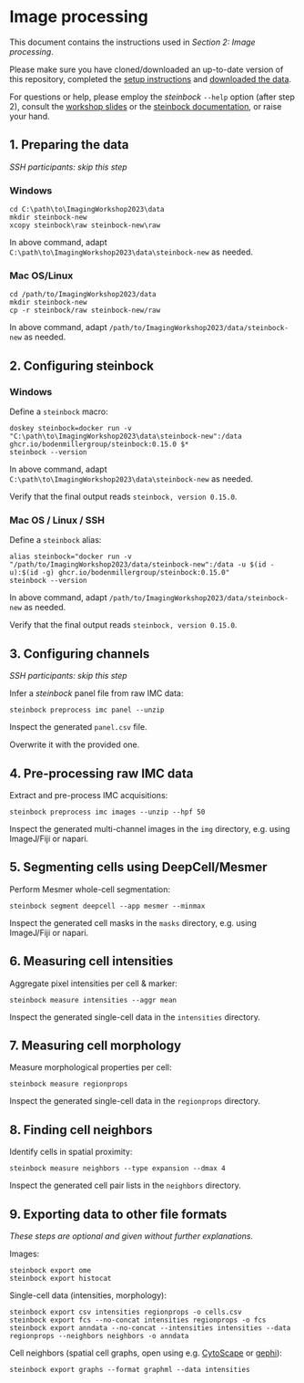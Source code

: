 # Image processing

This document contains the instructions used in *Section 2: Image processing*.

Please make sure you have cloned/downloaded an up-to-date version of this repository, completed the [setup instructions](../Setup/README.md) and [downloaded the data](../data/README.md).

For questions or help, please employ the *steinbock* `--help` option (after step 2), consult the [workshop slides](https://docs.google.com/presentation/d/1465DGNcyM7nz7ffH-EQ1SVO0oSQm0kZcrkKjeauY-9M/edit?usp=sharing) or the [steinbock documentation](https://bodenmillergroup.github.io/steinbock/), or raise your hand.


## 1. Preparing the data

*SSH participants: skip this step*

### Windows

    cd C:\path\to\ImagingWorkshop2023\data
    mkdir steinbock-new
    xcopy steinbock\raw steinbock-new\raw

In above command, adapt `C:\path\to\ImagingWorkshop2023\data\steinbock-new` as needed.

### Mac OS/Linux

    cd /path/to/ImagingWorkshop2023/data
    mkdir steinbock-new
    cp -r steinbock/raw steinbock-new/raw

In above command, adapt `/path/to/ImagingWorkshop2023/data/steinbock-new` as needed.


## 2. Configuring steinbock

### Windows

Define a `steinbock` macro:

    doskey steinbock=docker run -v "C:\path\to\ImagingWorkshop2023\data\steinbock-new":/data ghcr.io/bodenmillergroup/steinbock:0.15.0 $*
    steinbock --version

In above command, adapt `C:\path\to\ImagingWorkshop2023\data\steinbock-new` as needed.

Verify that the final output reads `steinbock, version 0.15.0`.

### Mac OS / Linux / SSH

Define a `steinbock` alias:

    alias steinbock="docker run -v "/path/to/ImagingWorkshop2023/data/steinbock-new":/data -u $(id -u):$(id -g) ghcr.io/bodenmillergroup/steinbock:0.15.0"
    steinbock --version

In above command, adapt `/path/to/ImagingWorkshop2023/data/steinbock-new` as needed.

Verify that the final output reads `steinbock, version 0.15.0`.


## 3. Configuring channels

*SSH participants: skip this step*

Infer a *steinbock* panel file from raw IMC data:

    steinbock preprocess imc panel --unzip

Inspect the generated `panel.csv` file.

Overwrite it with the provided one.


## 4. Pre-processing raw IMC data

Extract and pre-process IMC acquisitions:

    steinbock preprocess imc images --unzip --hpf 50

Inspect the generated multi-channel images in the `img` directory, e.g. using ImageJ/Fiji or napari.


## 5. Segmenting cells using DeepCell/Mesmer

Perform Mesmer whole-cell segmentation:

    steinbock segment deepcell --app mesmer --minmax

Inspect the generated cell masks in the `masks` directory, e.g. using ImageJ/Fiji or napari.


## 6. Measuring cell intensities

Aggregate pixel intensities per cell & marker:

    steinbock measure intensities --aggr mean

Inspect the generated single-cell data in the `intensities` directory.


## 7. Measuring cell morphology

Measure morphological properties per cell:

    steinbock measure regionprops

Inspect the generated single-cell data in the `regionprops` directory.


## 8. Finding cell neighbors

Identify cells in spatial proximity:

    steinbock measure neighbors --type expansion --dmax 4

Inspect the generated cell pair lists in the `neighbors` directory.


## 9. Exporting data to other file formats

*These steps are optional and given without further explanations.*

Images:

    steinbock export ome
    steinbock export histocat

Single-cell data (intensities, morphology):

    steinbock export csv intensities regionprops -o cells.csv
    steinbock export fcs --no-concat intensities regionprops -o fcs
    steinbock export anndata --no-concat --intensities intensities --data regionprops --neighbors neighbors -o anndata

Cell neighbors (spatial cell graphs, open using e.g. [CytoScape](https://cytoscape.org) or [gephi](https://gephi.org)):

    steinbock export graphs --format graphml --data intensities
